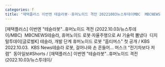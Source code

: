 ```yaml
---
categories: f
title: "재택플러스 이번엔 테슬라봇‥휴머노이드 격전 20221003뉴스투데이MBC  MBCNEWS"
---
```

[재택플러스] 이번엔 "테슬라봇"‥휴머노이드 격전 (2022.10.03/뉴스투데이/MBC)&nbsp;&nbsp;MBCNEWS테슬라, 휴머노이드 로봇·자율주행으로 AI 기술력 뽐냈다&nbsp;&nbsp;디지털투데이[글로벌K] 테슬라, 개발 단계 휴머노이드 로봇 "옵티머스" 첫 공개 / KBS 2022.10.03.&nbsp;&nbsp;KBS News테슬라 로봇, 걸어나와 손 흔들어… 머스크 “전기차보다 저렴”&nbsp;&nbsp;동아일보#Shorts / [재택플러스] 이번엔 "테슬라봇"‥휴머노이드 격전 (2022.10.03/뉴스투데이/